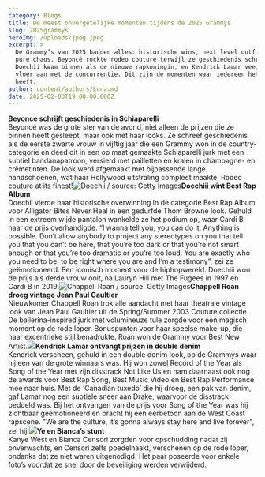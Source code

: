 ```yaml
---
category: Blogs
title: De meest onvergetelijke momenten tijdens de 2025 Grammys
slug: 2025grammys
heroImg: /uploads/jpeg.jpeg
excerpt: >
  De Grammy’s van 2025 hadden alles: historische wins, next level outfits en
  pure chaos. Beyoncé rockte rodeo couture terwijl ze geschiedenis schreef,
  Doechii kwam binnen als de nieuwe rapkoningin, en Kendrick Lamar veegde de
  vloer aan met de concurrentie. Dit zijn de momenten waar iedereen het over
  heeft.
author: content/authors/Luna.md
date: 2025-02-03T19:00:00.000Z
---
```


**Beyonce schrijft geschiedenis in Schiaparelli**\
Beyoncé was de grote ster van de avond, niet alleen de prijzen die ze binnen heeft gesleept, maar ook met haar looks. Ze schreef geschiedenis als de eerste zwarte vrouw in vijftig jaar die een Grammy won in de country-categorie en deed dit in een op maat gemaakte Schiaparelli jurk met een subtiel bandanapatroon, versierd met pailletten en kralen in champagne- en crèmetinten. De look werd afgemaakt met bijpassende lange handschoenen, wat haar Hollywood uitstraling compleet maakte. Rodeo couture at its finest!![Doechii / source: Getty Images](</uploads/Doechii 2.png> "Doechii / source: Getty Images")**Doechiii wint Best Rap Album**\
Doechii vierde haar historische overwinning in de categorie Best Rap Album voor Alligator Bites Never Heal in een gedurfde Thom Browne look. Gehuld in een extreem wijde pantalon wankelde ze het podium op, waar Cardi B haar de prijs overhandigde. “I wanna tell you, you can do it. Anything is possible. Don’t allow anybody to project any stereotypes on you that tell you that you can’t be here, that you’re too dark or that you’re not smart enough or that you’re too dramatic or you’re too loud. You are exactly who you need to be, to be right where you are and I’m a testimony”, zei ze geëmotioneerd. Een iconisch moment voor de hiphopwereld. Doechiii won de prijs als derde vrouw ooit, na Lauryn Hill met The Fugees in 1997 en Cardi B in 2019.![Chappell Roan / source: Getty Images](/uploads/JPG.png "Chappell Roan / source: Getty Images")**Chappell Roan droeg vintage Jean Paul Gaultier**\
Nieuwkomer Chappell Roan trok alle aandacht met haar theatrale vintage look van Jean Paul Gaultier uit de Spring/Summer 2003 Couture collectie. De ballerina-inspired jurk met volumineuze tule zorgde voor een magisch moment op de rode loper. Bonuspunten voor haar speelse make-up, die haar excentrieke stijl benadrukte. Roan won de Grammy voor Best New Artist.![](/uploads/kendrick-lamar-2025-grammys-soty.jpg)**Kendrick Lamar ontvangt prijzen in double denim**\
Kendrick verscheen, gehuld in een double denim look, op de Grammys waar hij een van de grote winnaars was. Hij won zowel Record of the Year als Song of the Year met zijn disstrack Not Like Us en nam daarnaast ook nog de awards voor Best Rap Song, Best Music Video en Best Rap Performance mee naar huis. Met de ‘Canadian tuxedo’ die hij droeg, een pak van denim, gaf Lamar nog een subtiele sneer aan Drake, waarvoor de disstrack bedoeld was. Bij het ontvangen van de prijs voor Song of the Year was hij zichtbaar geëmotioneerd en bracht hij een eerbetoon aan de West Coast rapscene. "We are the culture, it’s gonna always stay here and live forever", zei hij.![](/uploads/kanye.png)**Ye en Bianca’s stunt**\
Kanye West en Bianca Censori zorgden voor opschudding nadat zij onverwachts, en Censori zelfs poedelnaakt, verschenen op de rode loper, ondanks dat ze niet waren uitgenodigd. Het paar poseerde voor enkele foto’s voordat ze snel door de beveiliging werden verwijderd.
